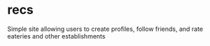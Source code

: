 recs
====

Simple site allowing users to create profiles, follow friends, and rate eateries and other establishments
